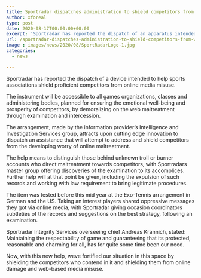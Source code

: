 ```yaml
---
title: Sportradar dispatches administration to shield competitors from web-based media abuse
author: xforeal 
type: post
date: 2020-08-17T00:00:00+00:00
excerpt: 'Sportradar has reported the dispatch of an apparatus intended to help sports associations shield proficient competitors from online media abuse '
url: /sportradar-dispatches-administration-to-shield-competitors-from-web-based-media-abuse/
image : images/news/2020/08/SportRadarLogo-1.jpg
categories:
  - news

---
```

Sportradar has reported the dispatch of a device intended to help sports associations shield proficient competitors from online media misuse. 

The instrument will be accessible to all games organizations, classes and administering bodies, planned for ensuring the emotional well-being and prosperity of competitors, by demoralizing on the web maltreatment through examination and intercession. 

The arrangement, made by the information provider&#8217;s Intelligence and Investigation Services group, attracts upon cutting edge innovation to dispatch an assistance that will attempt to address and shield competitors from the developing worry of online maltreatment. 

The help means to distinguish those behind unknown troll or burner accounts who direct maltreatment towards competitors, with Sportradars master group offering discoveries of the examination to its accomplices. Further help will at that point be given, including the expulsion of such records and working with law requirement to bring legitimate procedures. 

The item was tested before this mid year at the Exo-Tennis arrangement in German and the US. Taking an interest players shared oppressive messages they got via online media, with Sportradar giving occasion coordinators subtleties of the records and suggestions on the best strategy, following an examination. 

Sportradar Integrity Services overseeing chief Andreas Krannich, stated: Maintaining the respectability of game and guaranteeing that its protected, reasonable and charming for all, has for quite some time been our need. 

Now, with this new help, weve fortified our situation in this space by shielding the competitors who contend in it and shielding them from online damage and web-based media misuse.